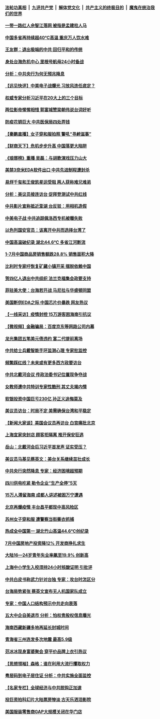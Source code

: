 ####  [法轮功真相](../../../../basic/blob/master/README.md?t=08161431) &nbsp;|&nbsp; [九评共产党](../../../../9ping.md/blob/master/README.md?t=08161431) &nbsp;|&nbsp; [解体党文化](../../../../jtdwh.md/blob/master/README.md?t=08161431)  &nbsp;|&nbsp; [共产主义的终极目的](../../../../gczydzjmd.md/blob/master/README.md?t=08161431) &nbsp;|&nbsp; [魔鬼在统治我们的世界](../../../../mgztzwmdsj.md/blob/master/README.md?t=08161431) 

#### [一带一路红人佘智江落网 被指是孟建柱人马](../pages/nsc413/n13803349.md?t=08161431) 


#### [中国多省再持续超40℃高温 重庆万人饮水难](../pages/nsc413/n13803329.md?t=08161431) 

#### [王友群：退出极端的中共 回归平和的传统](../pages/nsc413/n13803234.md?t=08161431) 

#### [身处台海危机中心 里根号航母24小时备战](../pages/nsc413/n13803248.md?t=08161431) 

#### [分析：中共央行为何无预兆降息](../pages/nsc413/n13803221.md?t=08161431) 

#### [【远见快评】中美电子战爆光 习放风连任底定？](../pages/nsc413/n13803243.md?t=08161431) 

#### [权威专家分析习近平在20大上的三个目标](../pages/nsc413/n13801539.md?t=08161431) 

#### [两位影帝惺惺相惜 郭富城赞梁朝伟说台词好听](../pages/nsc413/n13803250.md?t=08161431) 

#### [防疫花销巨大 中共医保局四处弄钱](../pages/nsc413/n13803275.md?t=08161431) 

#### [【秦鹏直播】女子穿和服拍照 警吼“寻衅滋事”](../pages/nsc413/n13803111.md?t=08161431) 

#### [【财商天下】危机步步升高 中国落更大陷阱](../pages/nsc413/n13803144.md?t=08161431) 

#### [《琅琊榜》重播 吴磊：与胡歌演戏压力山大](../pages/nsc413/n13803222.md?t=08161431) 

#### [美禁3奈米EDA软件出口 中共先进制程遭封杀](../pages/nsc413/n13803218.md?t=08161431) 

#### [易烊千玺和王俊凯星运受阻 两人获称难兄难弟](../pages/nsc413/n13803186.md?t=08161431) 

#### [分析：美议员接连访台 促拜登测试中共红线](../pages/nsc413/n13803156.md?t=08161431) 

#### [中共影片宣称抵近澎湖 台反驳：用相机造假](../pages/nsc413/n13803230.md?t=08161431) 

#### [中美电子战 中共追踪佩洛西专机被曝失败](../pages/nsc413/n13803100.md?t=08161431) 

#### [以色列国安官员：该离开中共而选择台湾了](../pages/nsc413/n13803224.md?t=08161431) 

#### [中国高温破纪录 湖北44.6℃ 多省江河断流](../pages/nsc413/n13803212.md?t=08161431) 

#### [1-7月中国商品房销售额跌28.8% 销售面积大降](../pages/nsc413/n13802972.md?t=08161431) 

#### [比利时专家吁恢复矿藏小镇开采 摆脱依赖中国](../pages/nsc413/n13803067.md?t=08161431) 

#### [贺四亿人退出中共组织 法兰克福集会政要支持](../pages/nsc413/n13803117.md?t=08161431) 

#### [菲驻美大使：台海若开战 马尼拉与华盛顿同盟](../pages/nsc413/n13803147.md?t=08161431) 

#### [美国断供EDA之际 中国芯片价暴跌 网友热议](../pages/nsc413/n13802973.md?t=08161431) 

#### [【一线采访】疫情封控 15万游客困海南引抗议](../pages/nsc413/n13802950.md?t=08161431) 

#### [【微视频】金融骗局：百度京东等网路公司内幕](../pages/nsc413/n13803093.md?t=08161431) 

#### [龙光集团五笔美元债违约 富二代提前离场](../pages/nsc413/n13803114.md?t=08161431) 

#### [中共给士兵戴智能手环监测心理 专家批监控](../pages/nsc413/n13803076.md?t=08161431) 

#### [频繁踩红线？未来或有更多西方政要访台](../pages/nsc413/n13803096.md?t=08161431) 

#### [中共北戴河会议 传政法委书记位置现争夺战](../pages/nsc413/n13803105.md?t=08161431) 

#### [女教师遭中共特训专家性酷刑 其丈夫揭内情](../pages/nsc413/n13802924.md?t=08161431) 

#### [软银投资中国巨亏230亿 孙正义追悔莫及](../pages/nsc413/n13803078.md?t=08161431) 

#### [美议员访台：时局不定 美需确保台湾和平稳定](../pages/nsc413/n13802897.md?t=08161431) 

#### [【新闻大家谈】美国会议员再访台 白宫痛批北京](../pages/nsc413/n13803018.md?t=08161431) 

#### [上海宜家突封店 顾客拒隔离 推开保安狂逃](../pages/nsc413/n13803058.md?t=08161431) 

#### [岳山：北戴河会后习近平首发声 证实受压？](../pages/nsc413/n13802942.md?t=08161431) 

#### [美议员马基见蔡英文：美台关系继续茁壮成长](../pages/nsc413/n13802893.md?t=08161431) 

#### [中共央行突然降息 专家：经济困境超预期](../pages/nsc413/n13803016.md?t=08161431) 

#### [四川供电吃紧 勒令企业“生产全停”5天](../pages/nsc413/n13802839.md?t=08161431) 

#### [15万人滞留海南 成都人讲述被困万宁遭遇](../pages/nsc413/n13802777.md?t=08161431) 

#### [北京再爆疫情 丰台昌平都现中高风险区](../pages/nsc413/n13802921.md?t=08161431) 

#### [苏州女子穿和服 遭警察当街撕衣抓捕](../pages/nsc413/n13802941.md?t=08161431) 

#### [热成全中国第一 湖北竹山高温44.6℃创纪录](../pages/nsc413/n13802863.md?t=08161431) 

#### [7月中国房地产投资降12%  开发商挣扎求生](../pages/nsc413/n13802887.md?t=08161431) 

#### [大陆16—24岁青年失业率飙至19.9% 创新高](../pages/nsc413/n13802859.md?t=08161431) 

#### [上海中小学生入校须持24小时核酸证明 引批评](../pages/nsc413/n13802739.md?t=08161431) 

#### [中共白皮书称武力针对台独 专家：攻台时怎区分](../pages/nsc413/n13802678.md?t=08161431) 

#### [台海局势紧张 蔡英文宣布无人机国家队成立](../pages/nsc413/n13802793.md?t=08161431) 

#### [专家：中国人口结构预示中共走向衰落](../pages/nsc413/n13802752.md?t=08161431) 

#### [五大中企自美退市 分析：怕权贵股权信息曝光](../pages/nsc413/n13802666.md?t=08161431) 

#### [海南西藏新疆多地再延长封城时间](../pages/nsc413/n13802667.md?t=08161431) 


#### [青海省三州连发多次地震 最高5.9级](../pages/nsc413/n13802662.md?t=08161431) 

#### [范冰冰现身富婆聚会 穿平价品牌上衣引热议](../pages/nsc413/n13802602.md?t=08161431) 

#### [【思想领袖】森格：谁在利用大流行攫取权力](../pages/nsc413/n13787874.md?t=08161431) 

#### [粤居码到电子居住证 分析：中共实施全面监控](../pages/nsc413/n13802587.md?t=08161431) 

#### [【名家专栏】全球经济与中共脱钩正加速](../pages/nsc413/n13802363.md?t=08161431) 

#### [投巨资拍科幻片大陆票房惨淡 古天乐洒泪影院](../pages/nsc413/n13802584.md?t=08161431) 

#### [美国服装零售商GAP大规模关闭在华门店](../pages/nsc413/n13802574.md?t=08161431) 

